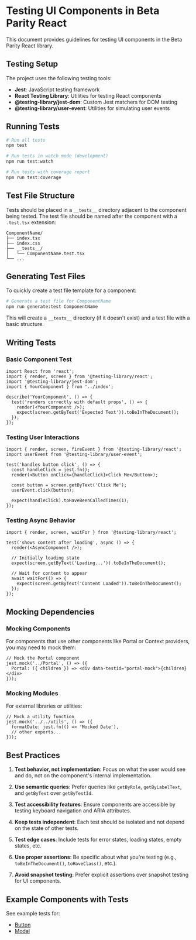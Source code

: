 # Testing UI Components in Beta Parity React

This document provides guidelines for testing UI components in the Beta Parity React library.

## Testing Setup

The project uses the following testing tools:

- **Jest**: JavaScript testing framework
- **React Testing Library**: Utilities for testing React components
- **@testing-library/jest-dom**: Custom Jest matchers for DOM testing
- **@testing-library/user-event**: Utilities for simulating user events

## Running Tests

```bash
# Run all tests
npm test

# Run tests in watch mode (development)
npm run test:watch

# Run tests with coverage report
npm run test:coverage
```

## Test File Structure

Tests should be placed in a `__tests__` directory adjacent to the component being tested. The test file should be named after the component with a `.test.tsx` extension:

```
ComponentName/
├── index.tsx
├── index.css
├── __tests__/
│   └── ComponentName.test.tsx
└── ...
```

## Generating Test Files

To quickly create a test file template for a component:

```bash
# Generate a test file for ComponentName
npm run generate:test ComponentName
```

This will create a `__tests__` directory (if it doesn't exist) and a test file with a basic structure.

## Writing Tests

### Basic Component Test

```tsx
import React from 'react';
import { render, screen } from '@testing-library/react';
import '@testing-library/jest-dom';
import { YourComponent } from '../index';

describe('YourComponent', () => {
  test('renders correctly with default props', () => {
    render(<YourComponent />);
    expect(screen.getByText('Expected Text')).toBeInTheDocument();
  });
});
```

### Testing User Interactions

```tsx
import { render, screen, fireEvent } from '@testing-library/react';
import userEvent from '@testing-library/user-event';

test('handles button click', () => {
  const handleClick = jest.fn();
  render(<Button onClick={handleClick}>Click Me</Button>);
  
  const button = screen.getByText('Click Me');
  userEvent.click(button);
  
  expect(handleClick).toHaveBeenCalledTimes(1);
});
```

### Testing Async Behavior

```tsx
import { render, screen, waitFor } from '@testing-library/react';

test('shows content after loading', async () => {
  render(<AsyncComponent />);
  
  // Initially loading state
  expect(screen.getByText('Loading...')).toBeInTheDocument();
  
  // Wait for content to appear
  await waitFor(() => {
    expect(screen.getByText('Content Loaded')).toBeInTheDocument();
  });
});
```

## Mocking Dependencies

### Mocking Components

For components that use other components like Portal or Context providers, you may need to mock them:

```tsx
// Mock the Portal component
jest.mock('../Portal', () => ({
  Portal: ({ children }) => <div data-testid="portal-mock">{children}</div>
}));
```

### Mocking Modules

For external libraries or utilities:

```tsx
// Mock a utility function
jest.mock('../../utils', () => ({
  formatDate: jest.fn(() => 'Mocked Date'),
  // other exports...
}));
```

## Best Practices

1. **Test behavior, not implementation**: Focus on what the user would see and do, not on the component's internal implementation.

2. **Use semantic queries**: Prefer queries like `getByRole`, `getByLabelText`, and `getByText` over `getByTestId`.

3. **Test accessibility features**: Ensure components are accessible by testing keyboard navigation and ARIA attributes.

4. **Keep tests independent**: Each test should be isolated and not depend on the state of other tests.

5. **Test edge cases**: Include tests for error states, loading states, empty states, etc.

6. **Use proper assertions**: Be specific about what you're testing (e.g., `toBeInTheDocument()`, `toHaveClass()`, etc.).

7. **Avoid snapshot testing**: Prefer explicit assertions over snapshot testing for UI components.

## Example Components with Tests

See example tests for:
- [Button](./src/components/Button/__tests__/Button.test.tsx)
- [Modal](./src/components/Modal/__tests__/Modal.test.tsx)